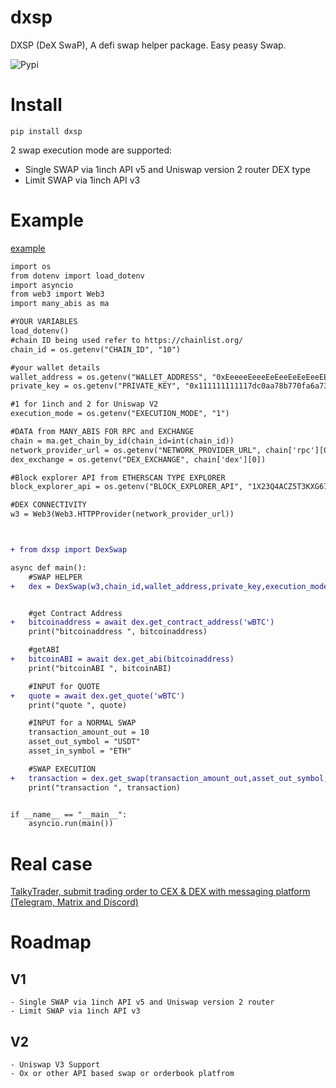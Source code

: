 # dxsp
DXSP (DeX SwaP), A defi swap helper package. 
Easy peasy Swap.

![Pypi](https://img.shields.io/pypi/dm/dxsp)

# Install
`pip install dxsp`

2 swap execution mode are supported:
 - Single SWAP via 1inch API v5 and Uniswap version 2 router DEX type
 - Limit SWAP via 1inch API v3


# Example

[example](examples/example.py)
```diff
import os
from dotenv import load_dotenv
import asyncio
from web3 import Web3
import many_abis as ma

#YOUR VARIABLES
load_dotenv()
#chain ID being used refer to https://chainlist.org/
chain_id = os.getenv("CHAIN_ID", "10")

#your wallet details
wallet_address = os.getenv("WALLET_ADDRESS", "0xEeeeeEeeeEeEeeEeEeEeeEEEeeeeEeeeeeeeEEeE")
private_key = os.getenv("PRIVATE_KEY", "0x111111111117dc0aa78b770fa6a738034120c302")

#1 for 1inch and 2 for Uniswap V2
execution_mode = os.getenv("EXECUTION_MODE", "1")

#DATA from MANY_ABIS FOR RPC and EXCHANGE
chain = ma.get_chain_by_id(chain_id=int(chain_id))
network_provider_url = os.getenv("NETWORK_PROVIDER_URL", chain['rpc'][0])
dex_exchange = os.getenv("DEX_EXCHANGE", chain['dex'][0])

#Block explorer API from ETHERSCAN TYPE EXPLORER
block_explorer_api = os.getenv("BLOCK_EXPLORER_API", "1X23Q4ACZ5T3KXG67WIAH7X8C510F1972TM")

#DEX CONNECTIVITY
w3 = Web3(Web3.HTTPProvider(network_provider_url))



+ from dxsp import DexSwap

async def main():
	#SWAP HELPER 
+	dex = DexSwap(w3,chain_id,wallet_address,private_key,execution_mode,dex_exchange,block_explorer_api)


	#get Contract Address
+	bitcoinaddress = await dex.get_contract_address('wBTC')
	print("bitcoinaddress ", bitcoinaddress)

	#getABI
+	bitcoinABI = await dex.get_abi(bitcoinaddress)
	print("bitcoinABI ", bitcoinABI)

	#INPUT for QUOTE
+	quote = await dex.get_quote('wBTC')
	print("quote ", quote)

	#INPUT for a NORMAL SWAP
	transaction_amount_out = 10
	asset_out_symbol = "USDT"
	asset_in_symbol = "ETH"

	#SWAP EXECUTION
+	transaction = dex.get_swap(transaction_amount_out,asset_out_symbol,asset_in_symbol)
	print("transaction ", transaction)


if __name__ == "__main__":
    asyncio.run(main())
```

# Real case

[TalkyTrader, submit trading order to CEX & DEX with messaging platform (Telegram, Matrix and Discord)](https://github.com/mraniki/tt)



# Roadmap

## V1
	- Single SWAP via 1inch API v5 and Uniswap version 2 router
	- Limit SWAP via 1inch API v3

## V2 
	- Uniswap V3 Support
	- Ox or other API based swap or orderbook platfrom
